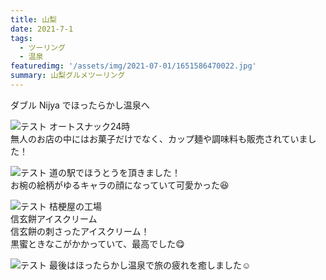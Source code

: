 ```yaml
---
title: 山梨
date: 2021-7-1
tags: 
  - ツーリング
  - 温泉
featuredimg: '/assets/img/2021-07-01/1651586470022.jpg'
summary: 山梨グルメツーリング
---
```


ダブル Nijya でほったらかし温泉へ

![テスト](/assets/img/2021-07-01/20201003_121211.jpg "サンプル")
オートスナック24時<br>
無人のお店の中にはお菓子だけでなく、カップ麺や調味料も販売されていました！


![テスト](/assets/img/2021-07-01/1651586466538.jpg "サンプル")
道の駅でほうとうを頂きました！<br>
お椀の絵柄がゆるキャラの顔になっていて可愛かった😆


![テスト](/assets/img/2021-07-01/20201003_150023.jpg "サンプル")
桔梗屋の工場<br>
信玄餅アイスクリーム<br>
信玄餅の刺さったアイスクリーム！<br>
黒蜜ときなこがかかっていて、最高でした😋

![テスト](/assets/img/2021-07-01/1651586468758.jpg "サンプル")
最後はほったらかし温泉で旅の疲れを癒しました☺️